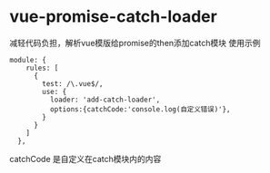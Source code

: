 # vue-promise-catch-loader
减轻代码负担，解析vue模版给promise的then添加catch模块
使用示例
```
module: {
    rules: [
      {
        test: /\.vue$/,
        use: {
          loader: 'add-catch-loader',
          options:{catchCode:'console.log(自定义错误)'},
        }
      }
    ]
  },
```
catchCode 是自定义在catch模块内的内容
